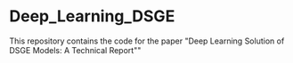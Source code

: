 # Deep_Learning_DSGE
This repository contains the code for the paper "Deep Learning Solution of DSGE Models: A Technical Report""
